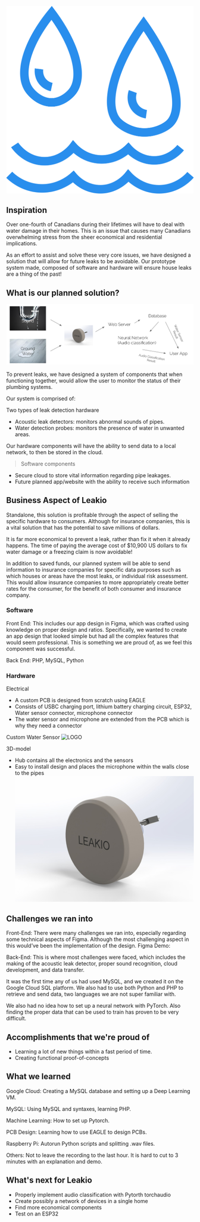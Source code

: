 ![LOGO](/img/logo.png)
 
## Inspiration

Over one-fourth of Canadians during their lifetimes will have to deal with water damage in their homes. This is an issue that causes many Canadians overwhelming stress from the sheer economical and residential implications. 

As an effort to assist and solve these very core issues, we have designed a solution that will allow for future leaks to be avoidable. Our prototype system made, composed of software and hardware will ensure house leaks are a thing of the past!

## What is our planned solution?
![breakdown](/img/breakdown.png)

To prevent leaks, we have designed a system of components that when functioning together, would allow the user to monitor the status of their plumbing systems. 

Our system is comprised of:
> 
Two types of leak detection hardware
- Acoustic leak detectors: monitors abnormal sounds of pipes.
- Water detection probes: monitors the presence of water in unwanted areas.

Our hardware components will have the ability to send data to a local network, to then be stored in the cloud.

> Software components
- Secure cloud to store vital information regarding pipe leakages.
- Future planned app/website with the ability to receive such information

## Business Aspect of Leakio

Standalone, this solution is profitable through the aspect of selling the specific hardware to consumers. Although for insurance companies, this is a vital solution that has the potential to save millions of dollars.

It is far more economical to prevent a leak, rather than fix it when it already happens. The time of paying the average cost of $10,900 US dollars to fix water damage or a freezing claim is now avoidable!

In addition to saved funds, our planned system will be able to send information to insurance companies for specific data purposes such as which houses or areas have the most leaks, or individual risk assessment. This would allow insurance companies to more appropriately create better rates for the consumer, for the benefit of both consumer and insurance company.

### Software
Front End:
This includes our app design in Figma, which was crafted using knowledge on proper design and ratios. Specifically, we wanted to create an app design that looked simple but had all the complex features that would seem professional. This is something we are proud of, as we feel this component was successful.

Back End:
PHP, MySQL, Python

### Hardware
Electrical
- A custom PCB is designed from scratch using EAGLE
- Consists of USBC charging port, lithium battery charging circuit, ESP32, Water sensor connector, microphone connector
- The water sensor and microphone are extended from the PCB which is why they need a connector

Custom Water Sensor
![LOGO](/img/demo.gif)

3D-model
- Hub contains all the electronics and the sensors
- Easy to install design and places the microphone within the walls close to the pipes
![LOGO](/img/leakio_render.jpg)

## Challenges we ran into
Front-End:
There were many challenges we ran into, especially regarding some technical aspects of Figma. Although the most challenging aspect in this would’ve been the implementation of the design.
Figma Demo: 

Back-End:
This is where most challenges were faced, which includes the making of the acoustic leak detector, proper sound recognition, cloud development, and data transfer.

It was the first time any of us had used MySQL, and we created it on the Google Cloud SQL platform. We also had to use both Python and PHP to retrieve and send data, two languages we are not super familiar with. 

We also had no idea how to set up a neural network with PyTorch. Also finding the proper data that can be used to train has proven to be very difficult. 

## Accomplishments that we're proud of
- Learning a lot of new things within a fast period of time. 
- Creating functional proof-of-concepts

## What we learned
Google Cloud: 
Creating a MySQL database and setting up a Deep Learning VM.

MySQL:
Using MySQL and syntaxes, learning PHP.

Machine Learning:
How to set up Pytorch.

PCB Design:
Learning how to use EAGLE to design PCBs.

Raspberry Pi:
Autorun Python scripts and splitting .wav files.

Others:
Not to leave the recording to the last hour. It is hard to cut to 3 minutes with an explanation and demo. 

## What's next for Leakio
- Properly implement audio classification with Pytorth torchaudio
- Create possibly a network of devices in a single home
- Find more economical components
- Test on an ESP32
